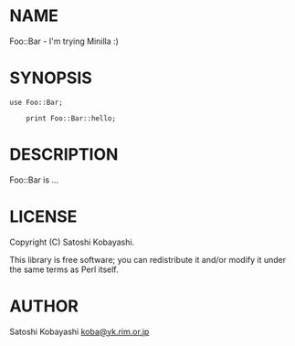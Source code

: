 # NAME

Foo::Bar - I'm trying Minilla :)

# SYNOPSIS

    use Foo::Bar;

        print Foo::Bar::hello;

# DESCRIPTION

Foo::Bar is ...

# LICENSE

Copyright (C) Satoshi Kobayashi.

This library is free software; you can redistribute it and/or modify
it under the same terms as Perl itself.

# AUTHOR

Satoshi Kobayashi <koba@yk.rim.or.jp>
